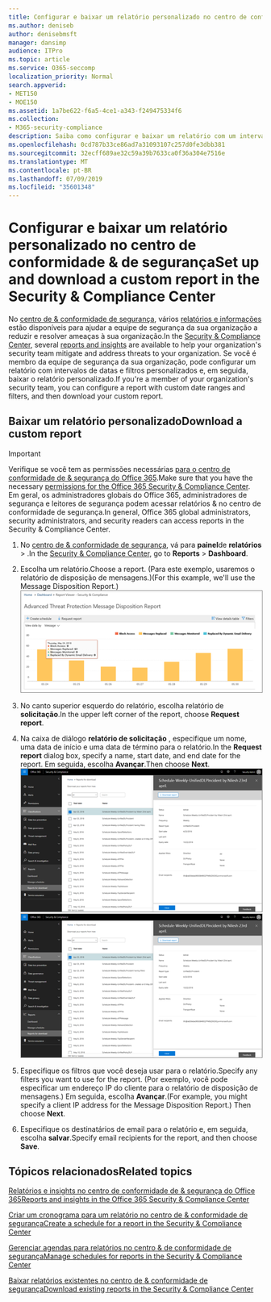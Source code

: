 ```yaml
---
title: Configurar e baixar um relatório personalizado no centro de conformidade &amp; de segurança
ms.author: deniseb
author: denisebmsft
manager: dansimp
audience: ITPro
ms.topic: article
ms.service: O365-seccomp
localization_priority: Normal
search.appverid:
- MET150
- MOE150
ms.assetid: 1a7be622-f6a5-4ce1-a343-f249475334f6
ms.collection:
- M365-security-compliance
description: Saiba como configurar e baixar um relatório com um intervalo de datas e filtros personalizados no centro de conformidade &amp; de segurança.
ms.openlocfilehash: 0cd787b33ce86ad7a31093107c257d0fe3dbb381
ms.sourcegitcommit: 32ecff689ae32c59a39b7633ca0f36a304e7516e
ms.translationtype: MT
ms.contentlocale: pt-BR
ms.lasthandoff: 07/09/2019
ms.locfileid: "35601348"
---
```

# <a name="set-up-and-download-a-custom-report-in-the-security-amp-compliance-center"></a><span data-ttu-id="2a2c7-103">Configurar e baixar um relatório personalizado no centro de conformidade &amp; de segurança</span><span class="sxs-lookup"><span data-stu-id="2a2c7-103">Set up and download a custom report in the Security &amp; Compliance Center</span></span>

<span data-ttu-id="2a2c7-104">No [centro de &amp; conformidade de segurança](https://protection.office.com), vários [relatórios e informações](reports-and-insights-in-security-and-compliance.md) estão disponíveis para ajudar a equipe de segurança da sua organização a reduzir e resolver ameaças à sua organização.</span><span class="sxs-lookup"><span data-stu-id="2a2c7-104">In the [Security &amp; Compliance Center](https://protection.office.com), several [reports and insights](reports-and-insights-in-security-and-compliance.md) are available to help your organization's security team mitigate and address threats to your organization.</span></span> <span data-ttu-id="2a2c7-105">Se você é membro da equipe de segurança da sua organização, pode configurar um relatório com intervalos de datas e filtros personalizados e, em seguida, baixar o relatório personalizado.</span><span class="sxs-lookup"><span data-stu-id="2a2c7-105">If you're a member of your organization's security team, you can configure a report with custom date ranges and filters, and then download your custom report.</span></span> 
  
## <a name="download-a-custom-report"></a><span data-ttu-id="2a2c7-106">Baixar um relatório personalizado</span><span class="sxs-lookup"><span data-stu-id="2a2c7-106">Download a custom report</span></span>

> [!IMPORTANT]
> <span data-ttu-id="2a2c7-107">Verifique se você tem as permissões necessárias [para o centro de conformidade de &amp; segurança do Office 365](permissions-in-the-security-and-compliance-center.md).</span><span class="sxs-lookup"><span data-stu-id="2a2c7-107">Make sure that you have the necessary [permissions for the Office 365 Security &amp; Compliance Center](permissions-in-the-security-and-compliance-center.md).</span></span> <span data-ttu-id="2a2c7-108">Em geral, os administradores globais do Office 365, administradores de segurança e leitores de segurança podem acessar relatórios &amp; no centro de conformidade de segurança.</span><span class="sxs-lookup"><span data-stu-id="2a2c7-108">In general, Office 365 global administrators, security administrators, and security readers can access reports in the Security &amp; Compliance Center.</span></span> 
  
1. <span data-ttu-id="2a2c7-109">No [centro de &amp; conformidade de segurança](https://protection.office.com), vá para **painel**de **relatórios** \> .</span><span class="sxs-lookup"><span data-stu-id="2a2c7-109">In the [Security &amp; Compliance Center](https://protection.office.com), go to **Reports** \> **Dashboard**.</span></span>
    
2. <span data-ttu-id="2a2c7-110">Escolha um relatório.</span><span class="sxs-lookup"><span data-stu-id="2a2c7-110">Choose a report.</span></span> <span data-ttu-id="2a2c7-111">(Para este exemplo, usaremos o relatório de disposição de mensagens.)</span><span class="sxs-lookup"><span data-stu-id="2a2c7-111">(For this example, we'll use the Message Disposition Report.)</span></span><br/>![Escolher o relatório de solicitação para baixar um relatório](media/b566925d-b9d9-453d-9bdd-f2637c7ba140.png)
  
3. <span data-ttu-id="2a2c7-113">No canto superior esquerdo do relatório, escolha relatório de **solicitação**.</span><span class="sxs-lookup"><span data-stu-id="2a2c7-113">In the upper left corner of the report, choose **Request report**.</span></span>
    
4. <span data-ttu-id="2a2c7-114">Na caixa de diálogo **relatório de solicitação** , especifique um nome, uma data de início e uma data de término para o relatório.</span><span class="sxs-lookup"><span data-stu-id="2a2c7-114">In the **Request report** dialog box, specify a name, start date, and end date for the report.</span></span> <span data-ttu-id="2a2c7-115">Em seguida, escolha **Avançar**.</span><span class="sxs-lookup"><span data-stu-id="2a2c7-115">Then choose **Next**.</span></span><br/><span data-ttu-id="2a2c7-116">![No centro de &amp; conformidade de segurança, escolha \> relatórios relatórios para download](media/65e625f5-c98c-49fc-9c1f-8c80ec8308fd.png)</span><span class="sxs-lookup"><span data-stu-id="2a2c7-116">![In the Security &amp; Compliance Center, choose Reports \> Reports for download](media/65e625f5-c98c-49fc-9c1f-8c80ec8308fd.png)</span></span>
  
5. <span data-ttu-id="2a2c7-117">Especifique os filtros que você deseja usar para o relatório.</span><span class="sxs-lookup"><span data-stu-id="2a2c7-117">Specify any filters you want to use for the report.</span></span> <span data-ttu-id="2a2c7-118">(Por exemplo, você pode especificar um endereço IP do cliente para o relatório de disposição de mensagens.) Em seguida, escolha **Avançar**.</span><span class="sxs-lookup"><span data-stu-id="2a2c7-118">(For example, you might specify a client IP address for the Message Disposition Report.) Then choose **Next**.</span></span>
    
6. <span data-ttu-id="2a2c7-119">Especifique os destinatários de email para o relatório e, em seguida, escolha **salvar**.</span><span class="sxs-lookup"><span data-stu-id="2a2c7-119">Specify email recipients for the report, and then choose **Save**.</span></span>
    
## <a name="related-topics"></a><span data-ttu-id="2a2c7-120">Tópicos relacionados</span><span class="sxs-lookup"><span data-stu-id="2a2c7-120">Related topics</span></span>

[<span data-ttu-id="2a2c7-121">Relatórios e insights no centro de conformidade de &amp; segurança do Office 365</span><span class="sxs-lookup"><span data-stu-id="2a2c7-121">Reports and insights in the Office 365 Security &amp; Compliance Center</span></span>](reports-and-insights-in-security-and-compliance.md)
  
[<span data-ttu-id="2a2c7-122">Criar um cronograma para um relatório no centro de &amp; conformidade de segurança</span><span class="sxs-lookup"><span data-stu-id="2a2c7-122">Create a schedule for a report in the Security &amp; Compliance Center</span></span>](create-a-schedule-for-a-report.md)
  
[<span data-ttu-id="2a2c7-123">Gerenciar agendas para relatórios no centro &amp; de conformidade de segurança</span><span class="sxs-lookup"><span data-stu-id="2a2c7-123">Manage schedules for reports in the Security &amp; Compliance Center</span></span>](manage-schedules-for-multiple-reports.md)
  
[<span data-ttu-id="2a2c7-124">Baixar relatórios existentes no centro de &amp; conformidade de segurança</span><span class="sxs-lookup"><span data-stu-id="2a2c7-124">Download existing reports in the Security &amp; Compliance Center</span></span>](download-existing-reports.md)
  

